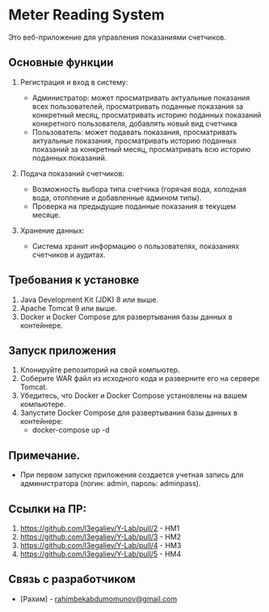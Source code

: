 # Meter Reading System

Это веб-приложение для управления показаниями счетчиков.

## Основные функции

1. Регистрация и вход в систему:
   - Администратор: может просматривать актуальные показания всех пользователей, просматривать поданные показания за конкретный месяц, просматривать историю поданных показаний конкретного пользователя, добавлять новый вид счетчика
   - Пользователь: может подавать показания, просматривать актуальные показания, просматривать историю поданных показаний за конкретный месяц, просматривать всю историю поданных показаний.

2. Подача показаний счетчиков:
   - Возможность выбора типа счетчика (горячая вода, холодная вода, отопление и добавленные админом типы).
   - Проверка на предыдущие поданные показания в текущем месяце.

3. Хранение данных:
   - Система хранит информацию о пользователях, показаниях счетчиков и аудитах.

## Требования к установке

1. Java Development Kit (JDK) 8 или выше.
2. Apache Tomcat 9 или выше.
3. Docker и Docker Compose для развертывания базы данных в контейнере.

## Запуск приложения

1. Клонируйте репозиторий на свой компьютер.
2. Соберите WAR файл из исходного кода и разверните его на сервере Tomcat.
3. Убедитесь, что Docker и Docker Compose установлены на вашем компьютере.
4. Запустите Docker Compose для развертывания базы данных в контейнере:
   - docker-compose up -d

## Примечание.

- При первом запуске приложения создается учетная запись для администратора (логин: admin, пароль: adminpass).

## Ссылки на ПР:
1. https://github.com/l3egaliev/Y-Lab/pull/2 - HM1
2. https://github.com/l3egaliev/Y-Lab/pull/3 - HM2
3. https://github.com/l3egaliev/Y-Lab/pull/4 - HM3
4. https://github.com/l3egaliev/Y-Lab/pull/5 - HM4

## Связь с разработчиком

- [Рахим] - rahimbekabdumomunov@gmail.com

